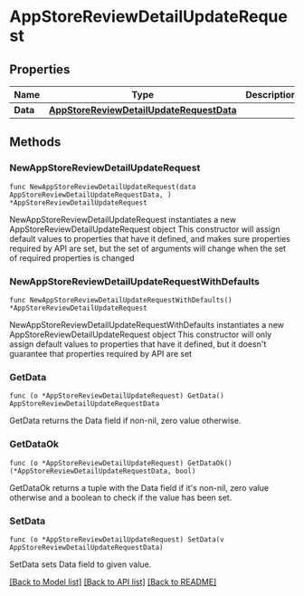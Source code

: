 # AppStoreReviewDetailUpdateRequest

## Properties

Name | Type | Description | Notes
------------ | ------------- | ------------- | -------------
**Data** | [**AppStoreReviewDetailUpdateRequestData**](AppStoreReviewDetailUpdateRequestData.md) |  | 

## Methods

### NewAppStoreReviewDetailUpdateRequest

`func NewAppStoreReviewDetailUpdateRequest(data AppStoreReviewDetailUpdateRequestData, ) *AppStoreReviewDetailUpdateRequest`

NewAppStoreReviewDetailUpdateRequest instantiates a new AppStoreReviewDetailUpdateRequest object
This constructor will assign default values to properties that have it defined,
and makes sure properties required by API are set, but the set of arguments
will change when the set of required properties is changed

### NewAppStoreReviewDetailUpdateRequestWithDefaults

`func NewAppStoreReviewDetailUpdateRequestWithDefaults() *AppStoreReviewDetailUpdateRequest`

NewAppStoreReviewDetailUpdateRequestWithDefaults instantiates a new AppStoreReviewDetailUpdateRequest object
This constructor will only assign default values to properties that have it defined,
but it doesn't guarantee that properties required by API are set

### GetData

`func (o *AppStoreReviewDetailUpdateRequest) GetData() AppStoreReviewDetailUpdateRequestData`

GetData returns the Data field if non-nil, zero value otherwise.

### GetDataOk

`func (o *AppStoreReviewDetailUpdateRequest) GetDataOk() (*AppStoreReviewDetailUpdateRequestData, bool)`

GetDataOk returns a tuple with the Data field if it's non-nil, zero value otherwise
and a boolean to check if the value has been set.

### SetData

`func (o *AppStoreReviewDetailUpdateRequest) SetData(v AppStoreReviewDetailUpdateRequestData)`

SetData sets Data field to given value.



[[Back to Model list]](../README.md#documentation-for-models) [[Back to API list]](../README.md#documentation-for-api-endpoints) [[Back to README]](../README.md)


